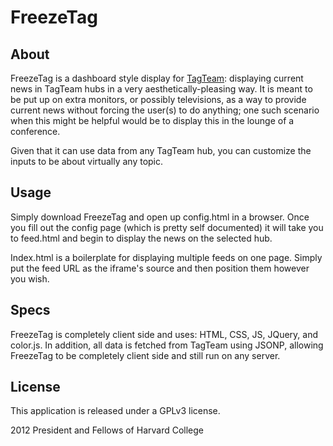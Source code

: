 # FreezeTag

## About

FreezeTag is a dashboard style display for [TagTeam](http://tagteam.harvard.edu): displaying current news in TagTeam hubs in a very aesthetically-pleasing way. It is meant to be put up on extra monitors, or possibly televisions, as a way to provide current news without forcing the user(s) to do anything; one such scenario when this might be helpful would be to display this in the lounge of a conference.

Given that it can use data from any TagTeam hub, you can customize the inputs to be about virtually any topic.

## Usage

Simply download FreezeTag and open up config.html in a browser. Once you fill out the config page (which is pretty self documented) it will take you to feed.html and begin to display the news on the selected hub. 

Index.html is a boilerplate for displaying multiple feeds on one page. Simply put the feed URL as the iframe's source and then position them however you wish.

## Specs

FreezeTag is completely client side and uses: HTML, CSS, JS, JQuery, and color.js. In addition, all data is fetched from TagTeam using JSONP, allowing FreezeTag to be completely client side and still run on any server.

## License

This application is released under a GPLv3 license.

2012 President and Fellows of Harvard College
